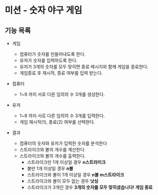 # 미션 - 숫자 야구 게임

## 기능 목록

- 게임
    - 컴퓨터가 숫자를 만들어내도록 한다.
    - 유저가 숫자를 입력하도록 한다.
    - 유저가 3개의 숫자를 모두 맞히면 종료 메시지와 함께 게임을 종료한다.
    - 게임종료 후 재시작, 종료 여부를 입력 받는다.


- 컴퓨터
    - 1~9 까지 서로 다른 임의의 수 3개를 생성한다.


- 유저
    - 1~9 까지 서로 다른 임의의 수 3개를 입력한다.
    - 게임 재시작(1), 종료(2) 여부를 선택한다.


- 결과
    - 컴퓨터의 숫자와 유저가 입력한 숫자를 분석한다
    - 스트라이크와 볼의 개수를 계산한다.
    - 스트라이크와 볼의 개수를 출력한다.
        - 스트라이크만 1개 이상일 경우 **n스트라이크**
        - 볼만 1개 이상일 경우 **n볼**
        - 스트라이크와 볼이 1개 이상일 경우 **n볼 m스트라이크**
        - 스트라이크와 볼이 모두 없는 경우 **낫싱**
        - 스트라이크가 3개인 경우 **3개의 숫자를 모두 맞히셨습니다! 게임 종료**